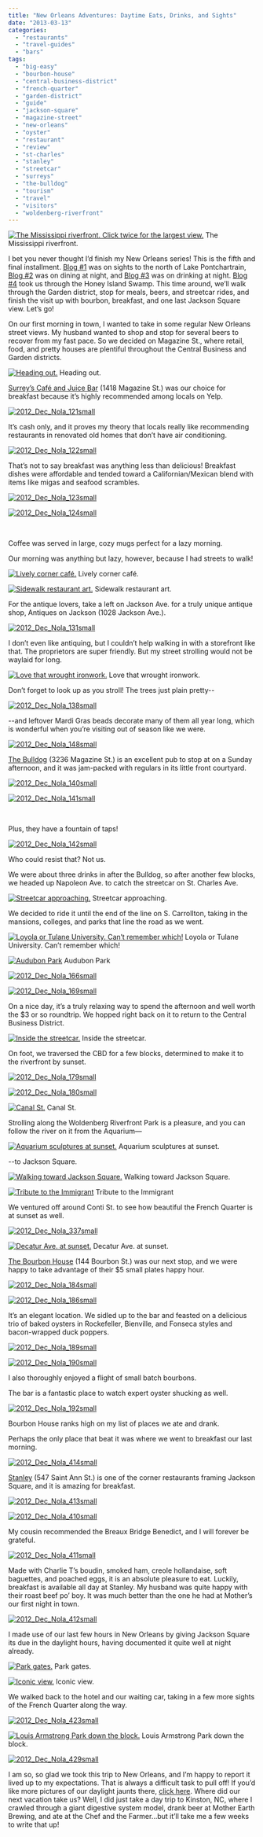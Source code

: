 ```yaml
---
title: "New Orleans Adventures: Daytime Eats, Drinks, and Sights"
date: "2013-03-13"
categories:
  - "restaurants"
  - "travel-guides"
  - "bars"
tags:
  - "big-easy"
  - "bourbon-house"
  - "central-business-district"
  - "french-quarter"
  - "garden-district"
  - "guide"
  - "jackson-square"
  - "magazine-street"
  - "new-orleans"
  - "oyster"
  - "restaurant"
  - "review"
  - "st-charles"
  - "stanley"
  - "streetcar"
  - "surreys"
  - "the-bulldog"
  - "tourism"
  - "travel"
  - "visitors"
  - "woldenberg-riverfront"
---
```





<div class="caption">

[![The Mississippi riverfront. Click twice for the largest view.](http://s3.amazonaws.com/thegourmez-wpmedia/2013/03/2012_Dec_Nola_409small.jpg)](http://www.thegourmez.com/2013/03/new-orleans-adventures-daytime-eats-drinks-and-sights/2012_dec_nola_409small/) The Mississippi riverfront.</div>


I bet you never thought I’d finish my New Orleans series! This is the fifth and final installment. [Blog #1](http://www.thegourmez.com/2013/02/travelogue-abita-springs-and-covington-la/) was on sights to the north of Lake Pontchartrain, [Blog #2](http://www.thegourmez.com/2013/02/eats-and-night-sights-in-new-orleans/) was on dining at night, and [Blog #3](http://www.thegourmez.com/2013/02/cocktails-and-other-night-sights-in-new-orleans/) was on drinking at night. [Blog #4](http://www.thegourmez.com/2013/02/new-orleans-adventures-honey-island-swamp-touring/) took us through the Honey Island Swamp. This time around, we’ll walk through the Garden district, stop for meals, beers, and streetcar rides, and finish the visit up with bourbon, breakfast, and one last Jackson Square view. Let’s go!

On our first morning in town, I wanted to take in some regular New Orleans street views. My husband wanted to shop and stop for several beers to recover from my fast pace. So we decided on Magazine St., where retail, food, and pretty houses are plentiful throughout the Central Business and Garden districts.




<div class="caption">

[![Heading out.](http://s3.amazonaws.com/thegourmez-wpmedia/2013/03/2012_Dec_Nola_120small.jpg)](http://www.thegourmez.com/2013/03/new-orleans-adventures-daytime-eats-drinks-and-sights/2012_dec_nola_120small/) Heading out.</div>


[Surrey’s Café and Juice Bar](http://www.surreyscafeandjuicebar.com/Surreys-New-Orleans-Restaurant.html) (1418 Magazine St.) was our choice for breakfast because it’s highly recommended among locals on Yelp.

[![2012_Dec_Nola_121small](http://s3.amazonaws.com/thegourmez-wpmedia/2013/03/2012_Dec_Nola_121small.jpg)](http://www.thegourmez.com/2013/03/new-orleans-adventures-daytime-eats-drinks-and-sights/2012_dec_nola_121small/)

It’s cash only, and it proves my theory that locals really like recommending restaurants in renovated old homes that don’t have air conditioning.

[![2012_Dec_Nola_122small](http://s3.amazonaws.com/thegourmez-wpmedia/2013/03/2012_Dec_Nola_122small.jpg)](http://www.thegourmez.com/2013/03/new-orleans-adventures-daytime-eats-drinks-and-sights/2012_dec_nola_122small/)

That’s not to say breakfast was anything less than delicious! Breakfast dishes were affordable and tended toward a Californian/Mexican blend with items like migas and seafood scrambles.

[![2012_Dec_Nola_123small](http://s3.amazonaws.com/thegourmez-wpmedia/2013/03/2012_Dec_Nola_123small.jpg)](http://www.thegourmez.com/2013/03/new-orleans-adventures-daytime-eats-drinks-and-sights/2012_dec_nola_123small/)

[![2012_Dec_Nola_124small](http://s3.amazonaws.com/thegourmez-wpmedia/2013/03/2012_Dec_Nola_124small.jpg)](http://www.thegourmez.com/2013/03/new-orleans-adventures-daytime-eats-drinks-and-sights/2012_dec_nola_124small/)

 

Coffee was served in large, cozy mugs perfect for a lazy morning.

Our morning was anything but lazy, however, because I had streets to walk!

<div class="caption">

[![Lively corner café.](http://s3.amazonaws.com/thegourmez-wpmedia/2013/03/2012_Dec_Nola_127small.jpg)](http://www.thegourmez.com/2013/03/new-orleans-adventures-daytime-eats-drinks-and-sights/2012_dec_nola_127small/) Lively corner café.</div>





<div class="caption">

[![Sidewalk restaurant art.](http://s3.amazonaws.com/thegourmez-wpmedia/2013/03/2012_Dec_Nola_129small.jpg)](http://www.thegourmez.com/2013/03/new-orleans-adventures-daytime-eats-drinks-and-sights/2012_dec_nola_129small/) Sidewalk restaurant art.</div>


For the antique lovers, take a left on Jackson Ave. for a truly unique antique shop, Antiques on Jackson (1028 Jackson Ave.).

[![2012_Dec_Nola_131small](http://s3.amazonaws.com/thegourmez-wpmedia/2013/03/2012_Dec_Nola_131small.jpg)](http://www.thegourmez.com/2013/03/new-orleans-adventures-daytime-eats-drinks-and-sights/2012_dec_nola_131small/)

I don’t even like antiquing, but I couldn’t help walking in with a storefront like that. The proprietors are super friendly. But my street strolling would not be waylaid for long.




<div class="caption">

[![Love that wrought ironwork.](http://s3.amazonaws.com/thegourmez-wpmedia/2013/03/2012_Dec_Nola_135small.jpg)](http://www.thegourmez.com/2013/03/new-orleans-adventures-daytime-eats-drinks-and-sights/2012_dec_nola_135small/) Love that wrought ironwork.</div>


Don’t forget to look up as you stroll! The trees just plain pretty--

[![2012_Dec_Nola_138small](http://s3.amazonaws.com/thegourmez-wpmedia/2013/03/2012_Dec_Nola_138small.jpg)](http://www.thegourmez.com/2013/03/new-orleans-adventures-daytime-eats-drinks-and-sights/2012_dec_nola_138small/)

\--and leftover Mardi Gras beads decorate many of them all year long, which is wonderful when you’re visiting out of season like we were.

[![2012_Dec_Nola_148small](http://s3.amazonaws.com/thegourmez-wpmedia/2013/03/2012_Dec_Nola_148small.jpg)](http://www.thegourmez.com/2013/03/new-orleans-adventures-daytime-eats-drinks-and-sights/2012_dec_nola_148small/)

[The Bulldog](http://bulldog.draftfreak.com/) (3236 Magazine St.) is an excellent pub to stop at on a Sunday afternoon, and it was jam-packed with regulars in its little front courtyard.

[![2012_Dec_Nola_140small](http://s3.amazonaws.com/thegourmez-wpmedia/2013/03/2012_Dec_Nola_140small.jpg)](http://www.thegourmez.com/2013/03/new-orleans-adventures-daytime-eats-drinks-and-sights/2012_dec_nola_140small/)

[![2012_Dec_Nola_141small](http://s3.amazonaws.com/thegourmez-wpmedia/2013/03/2012_Dec_Nola_141small.jpg)](http://www.thegourmez.com/2013/03/new-orleans-adventures-daytime-eats-drinks-and-sights/2012_dec_nola_141small/)

 

Plus, they have a fountain of taps!

[![2012_Dec_Nola_142small](http://s3.amazonaws.com/thegourmez-wpmedia/2013/03/2012_Dec_Nola_142small.jpg)](http://www.thegourmez.com/2013/03/new-orleans-adventures-daytime-eats-drinks-and-sights/2012_dec_nola_142small/)

Who could resist that? Not us.

We were about three drinks in after the Bulldog, so after another few blocks, we headed up Napoleon Ave. to catch the streetcar on St. Charles Ave.




<div class="caption">

[![Streetcar approaching.](http://s3.amazonaws.com/thegourmez-wpmedia/2013/03/2012_Dec_Nola_149small.jpg)](http://www.thegourmez.com/2013/03/new-orleans-adventures-daytime-eats-drinks-and-sights/2012_dec_nola_149small/) Streetcar approaching.</div>


We decided to ride it until the end of the line on S. Carrollton, taking in the mansions, colleges, and parks that line the road as we went.




<div class="caption">

[![Loyola or Tulane University. Can’t remember which!](http://s3.amazonaws.com/thegourmez-wpmedia/2013/03/2012_Dec_Nola_156small.jpg)](http://www.thegourmez.com/2013/03/new-orleans-adventures-daytime-eats-drinks-and-sights/2012_dec_nola_156small/) Loyola or Tulane University. Can’t remember which!</div>





<div class="caption">

[![ Audubon Park](http://s3.amazonaws.com/thegourmez-wpmedia/2013/03/2012_Dec_Nola_163small.jpg)](http://www.thegourmez.com/2013/03/new-orleans-adventures-daytime-eats-drinks-and-sights/2012_dec_nola_163small/) Audubon Park</div>


[![2012_Dec_Nola_166small](http://s3.amazonaws.com/thegourmez-wpmedia/2013/03/2012_Dec_Nola_166small.jpg)](http://www.thegourmez.com/2013/03/new-orleans-adventures-daytime-eats-drinks-and-sights/2012_dec_nola_166small/)

[![2012_Dec_Nola_169small](http://s3.amazonaws.com/thegourmez-wpmedia/2013/03/2012_Dec_Nola_169small.jpg)](http://www.thegourmez.com/2013/03/new-orleans-adventures-daytime-eats-drinks-and-sights/2012_dec_nola_169small/)

On a nice day, it’s a truly relaxing way to spend the afternoon and well worth the $3 or so roundtrip. We hopped right back on it to return to the Central Business District.




<div class="caption">

[![Inside the streetcar.](http://s3.amazonaws.com/thegourmez-wpmedia/2013/03/2012_Dec_Nola_160small.jpg)](http://www.thegourmez.com/2013/03/new-orleans-adventures-daytime-eats-drinks-and-sights/2012_dec_nola_160small/) Inside the streetcar.</div>


On foot, we traversed the CBD for a few blocks, determined to make it to the riverfront by sunset.

[![2012_Dec_Nola_179small](http://s3.amazonaws.com/thegourmez-wpmedia/2013/03/2012_Dec_Nola_179small.jpg)](http://www.thegourmez.com/2013/03/new-orleans-adventures-daytime-eats-drinks-and-sights/2012_dec_nola_179small/)

[![2012_Dec_Nola_180small](http://s3.amazonaws.com/thegourmez-wpmedia/2013/03/2012_Dec_Nola_180small.jpg)](http://www.thegourmez.com/2013/03/new-orleans-adventures-daytime-eats-drinks-and-sights/2012_dec_nola_180small/)




<div class="caption">

[![Canal St.](http://s3.amazonaws.com/thegourmez-wpmedia/2013/03/2012_Dec_Nola_181small.jpg)](http://www.thegourmez.com/2013/03/new-orleans-adventures-daytime-eats-drinks-and-sights/2012_dec_nola_181small/) Canal St.</div>


Strolling along the Woldenberg Riverfront Park is a pleasure, and you can follow the river on it from the Aquarium—




<div class="caption">

[![Aquarium sculptures at sunset.](http://s3.amazonaws.com/thegourmez-wpmedia/2013/03/2012_Dec_Nola_332small.jpg)](http://www.thegourmez.com/2013/03/new-orleans-adventures-daytime-eats-drinks-and-sights/2012_dec_nola_332small/) Aquarium sculptures at sunset.</div>


\--to Jackson Square.




<div class="caption">

[![Walking toward Jackson Square.](http://s3.amazonaws.com/thegourmez-wpmedia/2013/03/2012_Dec_Nola_336small.jpg)](http://www.thegourmez.com/2013/03/new-orleans-adventures-daytime-eats-drinks-and-sights/2012_dec_nola_336small/) Walking toward Jackson Square.</div>





<div class="caption">

[![ Tribute to the Immigrant](http://s3.amazonaws.com/thegourmez-wpmedia/2013/03/2012_Dec_Nola_405small.jpg)](http://www.thegourmez.com/2013/03/new-orleans-adventures-daytime-eats-drinks-and-sights/2012_dec_nola_405small/) Tribute to the Immigrant</div>


We ventured off around Conti St. to see how beautiful the French Quarter is at sunset as well.

[![2012_Dec_Nola_337small](http://s3.amazonaws.com/thegourmez-wpmedia/2013/03/2012_Dec_Nola_337small.jpg)](http://www.thegourmez.com/2013/03/new-orleans-adventures-daytime-eats-drinks-and-sights/2012_dec_nola_337small/)




<div class="caption">

[![Decatur Ave. at sunset.](http://s3.amazonaws.com/thegourmez-wpmedia/2013/03/2012_Dec_Nola_340small.jpg)](http://www.thegourmez.com/2013/03/new-orleans-adventures-daytime-eats-drinks-and-sights/2012_dec_nola_340small/) Decatur Ave. at sunset.</div>


[The Bourbon House](http://bourbonhouse.com/) (144 Bourbon St.) was our next stop, and we were happy to take advantage of their $5 small plates happy hour.

[![2012_Dec_Nola_184small](http://s3.amazonaws.com/thegourmez-wpmedia/2013/03/2012_Dec_Nola_184small.jpg)](http://www.thegourmez.com/2013/03/new-orleans-adventures-daytime-eats-drinks-and-sights/2012_dec_nola_184small/)

[![2012_Dec_Nola_186small](http://s3.amazonaws.com/thegourmez-wpmedia/2013/03/2012_Dec_Nola_186small.jpg)](http://www.thegourmez.com/2013/03/new-orleans-adventures-daytime-eats-drinks-and-sights/2012_dec_nola_186small/)

It’s an elegant location. We sidled up to the bar and feasted on a delicious trio of baked oysters in Rockefeller, Bienville, and Fonseca styles and bacon-wrapped duck poppers.

[![2012_Dec_Nola_189small](http://s3.amazonaws.com/thegourmez-wpmedia/2013/03/2012_Dec_Nola_189small.jpg)](http://www.thegourmez.com/2013/03/new-orleans-adventures-daytime-eats-drinks-and-sights/2012_dec_nola_189small/)

[![2012_Dec_Nola_190small](http://s3.amazonaws.com/thegourmez-wpmedia/2013/03/2012_Dec_Nola_190small.jpg)](http://www.thegourmez.com/2013/03/new-orleans-adventures-daytime-eats-drinks-and-sights/2012_dec_nola_190small/)

I also thoroughly enjoyed a flight of small batch bourbons.

The bar is a fantastic place to watch expert oyster shucking as well.

[![2012_Dec_Nola_192small](http://s3.amazonaws.com/thegourmez-wpmedia/2013/03/2012_Dec_Nola_192small.jpg)](http://www.thegourmez.com/2013/03/new-orleans-adventures-daytime-eats-drinks-and-sights/2012_dec_nola_192small/)

Bourbon House ranks high on my list of places we ate and drank.

Perhaps the only place that beat it was where we went to breakfast our last morning.

[![2012_Dec_Nola_414small](http://s3.amazonaws.com/thegourmez-wpmedia/2013/03/2012_Dec_Nola_414small.jpg)](http://www.thegourmez.com/2013/03/new-orleans-adventures-daytime-eats-drinks-and-sights/2012_dec_nola_414small/)

[Stanley](http://stanleyrestaurant.com/) (547 Saint Ann St.) is one of the corner restaurants framing Jackson Square, and it is amazing for breakfast.

[![2012_Dec_Nola_413small](http://s3.amazonaws.com/thegourmez-wpmedia/2013/03/2012_Dec_Nola_413small.jpg)](http://www.thegourmez.com/2013/03/new-orleans-adventures-daytime-eats-drinks-and-sights/2012_dec_nola_413small/)

[![2012_Dec_Nola_410small](http://s3.amazonaws.com/thegourmez-wpmedia/2013/03/2012_Dec_Nola_410small.jpg)](http://www.thegourmez.com/2013/03/new-orleans-adventures-daytime-eats-drinks-and-sights/2012_dec_nola_410small/)

My cousin recommended the Breaux Bridge Benedict, and I will forever be grateful.

[![2012_Dec_Nola_411small](http://s3.amazonaws.com/thegourmez-wpmedia/2013/03/2012_Dec_Nola_411small.jpg)](http://www.thegourmez.com/2013/03/new-orleans-adventures-daytime-eats-drinks-and-sights/2012_dec_nola_411small/)

Made with Charlie T’s boudin, smoked ham, creole hollandaise, soft baguettes, and poached eggs, it is an absolute pleasure to eat. Luckily, breakfast is available all day at Stanley. My husband was quite happy with their roast beef po’ boy. It was much better than the one he had at Mother’s our first night in town.

[![2012_Dec_Nola_412small](http://s3.amazonaws.com/thegourmez-wpmedia/2013/03/2012_Dec_Nola_412small.jpg)](http://www.thegourmez.com/2013/03/new-orleans-adventures-daytime-eats-drinks-and-sights/2012_dec_nola_412small/)

I made use of our last few hours in New Orleans by giving Jackson Square its due in the daylight hours, having documented it quite well at night already.




<div class="caption">

[![Park gates.](http://s3.amazonaws.com/thegourmez-wpmedia/2013/03/2012_Dec_Nola_416small.jpg)](http://www.thegourmez.com/2013/03/new-orleans-adventures-daytime-eats-drinks-and-sights/2012_dec_nola_416small/) Park gates.</div>





<div class="caption">

[![Iconic view.](http://s3.amazonaws.com/thegourmez-wpmedia/2013/03/2012_Dec_Nola_418small.jpg)](http://www.thegourmez.com/2013/03/new-orleans-adventures-daytime-eats-drinks-and-sights/2012_dec_nola_418small/) Iconic view.</div>

We walked back to the hotel and our waiting car, taking in a few more sights of the French Quarter along the way.

[![2012_Dec_Nola_423small](http://s3.amazonaws.com/thegourmez-wpmedia/2013/03/2012_Dec_Nola_423small.jpg)](http://www.thegourmez.com/2013/03/new-orleans-adventures-daytime-eats-drinks-and-sights/2012_dec_nola_423small/)




<div class="caption">

[![Louis Armstrong Park down the block.](http://s3.amazonaws.com/thegourmez-wpmedia/2013/03/2012_Dec_Nola_428small.jpg)](http://www.thegourmez.com/2013/03/new-orleans-adventures-daytime-eats-drinks-and-sights/2012_dec_nola_428small/) Louis Armstrong Park down the block.</div>


[![2012_Dec_Nola_429small](http://s3.amazonaws.com/thegourmez-wpmedia/2013/03/2012_Dec_Nola_429small.jpg)](http://www.thegourmez.com/2013/03/new-orleans-adventures-daytime-eats-drinks-and-sights/2012_dec_nola_429small/)

I am so, so glad we took this trip to New Orleans, and I’m happy to report it lived up to my expectations. That is always a difficult task to pull off! If you’d like more pictures of our daylight jaunts there, [click here](https://www.facebook.com/media/set/?set=a.10151175568249607.451803.567409606&type=1&l=3916819cfb). Where did our next vacation take us? Well, I did just take a day trip to Kinston, NC, where I crawled through a giant digestive system model, drank beer at Mother Earth Brewing, and ate at the Chef and the Farmer…but it’ll take me a few weeks to write that up!
